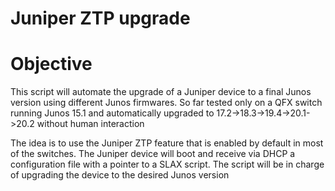 # Juniper ZTP upgrade

# Objective
This script will automate the upgrade of a Juniper device to a final Junos version using
different Junos firmwares. So far tested only on a QFX switch running Junos 15.1 and
automatically upgraded to 17.2->18.3->19.4->20.1->20.2 without human interaction

The idea is to use the Juniper ZTP feature that is enabled by default in most of the switches.
The Juniper device will boot and receive via DHCP a configuration file with a pointer to a
SLAX script. The script will be in charge of upgrading the device to the desired Junos version

